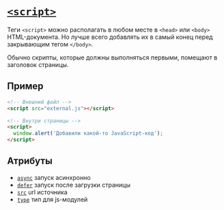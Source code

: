 # [`<script>`](../index.md)

Теги `<script>` можно располагать в любом месте в `<head>` или `<body>` HTML-документа. Но лучше всего добавлять их в самый конец перед закрывающим тегом `</body>`.

Обычно скрипты, которые должны выполняться первыми, помещают в заголовок страницы.

## Пример

```html
<!-- Внешний файл -->
<script src="external.js"></script>

<!-- Внутри страницы -->
<script>
  window.alert('Добавили какой-то JavaScript-код');
</script>
```

## Атрибуты

- [`async`](../Attrubutes/async.md) запуск асинхронно
- [`defer`](../Attrubutes/defer.md) запуск после загрузки страницы
- [`src`](../Attrubutes/src.md) url источника
- [`type`](<../Attrubutes/type (script).md>) тип для js-модулей
